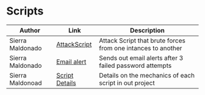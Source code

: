 # Scripts
| Author        |Link           |Description  |
| ------------- |-------------| -----|
| Sierra Maldonado    | [AttackScript](https://github.com/IronCloudSecurity/Scripts/blob/main/Attack%20Script.py)  | Attack Script that brute forces from one intances to another |
| Sierra Maldonado | [Email alert](https://github.com/IronCloudSecurity/Scripts/blob/main/EmailAlert.py) | Sends out email alerts after 3 failed password attempts |
| Sierra Maldonoad | [Script Details](https://github.com/IronCloudSecurity/Scripts/blob/main/Script%20Details%20(1).pdf) | Details on the mechanics of each script in out project |

